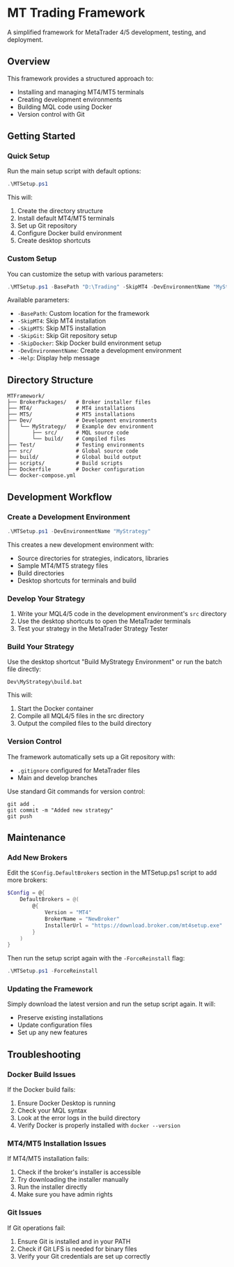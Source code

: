 # MT Trading Framework

A simplified framework for MetaTrader 4/5 development, testing, and deployment.

## Overview

This framework provides a structured approach to:
- Installing and managing MT4/MT5 terminals
- Creating development environments
- Building MQL code using Docker
- Version control with Git

## Getting Started

### Quick Setup

Run the main setup script with default options:

```powershell
.\MTSetup.ps1
```

This will:
1. Create the directory structure
2. Install default MT4/MT5 terminals
3. Set up Git repository
4. Configure Docker build environment
5. Create desktop shortcuts

### Custom Setup

You can customize the setup with various parameters:

```powershell
.\MTSetup.ps1 -BasePath "D:\Trading" -SkipMT4 -DevEnvironmentName "MyStrategy"
```

Available parameters:
- `-BasePath`: Custom location for the framework
- `-SkipMT4`: Skip MT4 installation
- `-SkipMT5`: Skip MT5 installation
- `-SkipGit`: Skip Git repository setup
- `-SkipDocker`: Skip Docker build environment setup
- `-DevEnvironmentName`: Create a development environment
- `-Help`: Display help message

## Directory Structure

```
MTFramework/
├── BrokerPackages/   # Broker installer files
├── MT4/              # MT4 installations
├── MT5/              # MT5 installations
├── Dev/              # Development environments
│   └── MyStrategy/   # Example dev environment
│       ├── src/      # MQL source code
│       └── build/    # Compiled files
├── Test/             # Testing environments
├── src/              # Global source code
├── build/            # Global build output
├── scripts/          # Build scripts
├── Dockerfile        # Docker configuration
└── docker-compose.yml
```

## Development Workflow

### Create a Development Environment

```powershell
.\MTSetup.ps1 -DevEnvironmentName "MyStrategy"
```

This creates a new development environment with:
- Source directories for strategies, indicators, libraries
- Sample MT4/MT5 strategy files
- Build directories
- Desktop shortcuts for terminals and build

### Develop Your Strategy

1. Write your MQL4/5 code in the development environment's `src` directory
2. Use the desktop shortcuts to open the MetaTrader terminals
3. Test your strategy in the MetaTrader Strategy Tester

### Build Your Strategy

Use the desktop shortcut "Build MyStrategy Environment" or run the batch file directly:

```
Dev\MyStrategy\build.bat
```

This will:
1. Start the Docker container
2. Compile all MQL4/5 files in the src directory
3. Output the compiled files to the build directory

### Version Control

The framework automatically sets up a Git repository with:
- `.gitignore` configured for MetaTrader files
- Main and develop branches

Use standard Git commands for version control:

```
git add .
git commit -m "Added new strategy"
git push
```

## Maintenance

### Add New Brokers

Edit the `$Config.DefaultBrokers` section in the MTSetup.ps1 script to add more brokers:

```powershell
$Config = @{
    DefaultBrokers = @(
        @{
            Version = "MT4"
            BrokerName = "NewBroker"
            InstallerUrl = "https://download.broker.com/mt4setup.exe"
        }
    )
}
```

Then run the setup script again with the `-ForceReinstall` flag:

```powershell
.\MTSetup.ps1 -ForceReinstall
```

### Updating the Framework

Simply download the latest version and run the setup script again. It will:
- Preserve existing installations
- Update configuration files
- Set up any new features

## Troubleshooting

### Docker Build Issues

If the Docker build fails:
1. Ensure Docker Desktop is running
2. Check your MQL syntax
3. Look at the error logs in the build directory
4. Verify Docker is properly installed with `docker --version`

### MT4/MT5 Installation Issues

If MT4/MT5 installation fails:
1. Check if the broker's installer is accessible
2. Try downloading the installer manually
3. Run the installer directly
4. Make sure you have admin rights

### Git Issues

If Git operations fail:
1. Ensure Git is installed and in your PATH
2. Check if Git LFS is needed for binary files
3. Verify your Git credentials are set up correctly